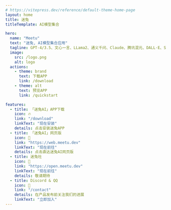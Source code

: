 ```yaml
---
# https://vitepress.dev/reference/default-theme-home-page
layout: home
title: 迷兔
titleTemplate: AI模型集合

hero:
  name: "Meetu"
  text: "迷兔, AI模型集合应用"
  tagline: GPT-4/3.5、文心一言、LLama2、通义千问、Claude、腾讯混元、DALL·E、SD等
  image:
    src: /logo.png
    alt: logo
  actions:
    - theme: brand
      text: 下载APP
      link: /download
    - theme: alt
      text: 预览APP
      link: /quickstart

features:
  - title: 「迷兔AI」APP下载
    icon: 🔥
    link: "/download"
    linkText: "现在安装"
    details: 点击安装迷兔APP
  - title: 「迷兔AI」网页版
    icon: 🎯
    link: "https://web.meetu.dev"
    linkText: "现在前往"
    details: 点击直达迷兔AI网页版
  - title: 迷兔社
    icon: 🚀
    link: "https://open.meetu.dev"
    linkText: "现在前往"
    details: 敬请期待
  - title: Discord & QQ
    icon: 👏
    link: "/contact"
    details: 在产品发布前关注我们的进展
    linkText: "立即加入"
---
```


